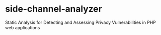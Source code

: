 # side-channel-analyzer
Static Analysis for Detecting and Assessing Privacy Vulnerabilities in PHP web applications
